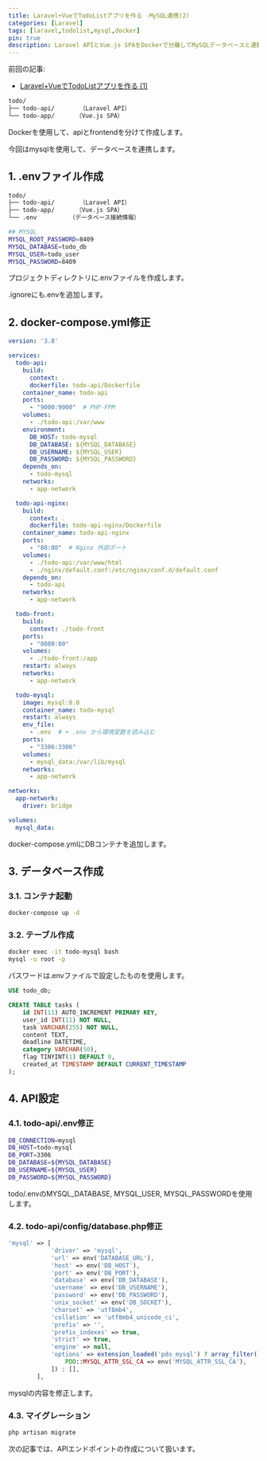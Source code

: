 ```yaml
---
title: Laravel+VueでTodoListアプリを作る -MySQL連携(2)
categories: [Laravel]
tags: [laravel,todolist,mysql,docker]
pin: true
description: Laravel APIとVue.js SPAをDockerで分離してMySQLデータベースと連動するTodoListアプリケーションの開発方法を段階的に説明します。Docker Compose設定、MySQL連携、API設定まで完全なガイドを提供します。
---
```


前回の記事:
- [Laravel+VueでTodoListアプリを作る (1)](https://erika2852.github.io/posts/TodoList/)


```bash
todo/
├── todo-api/       （Laravel API）
└── todo-app/      （Vue.js SPA）
```

Dockerを使用して、apiとfrontendを分けて作成します。

今回はmysqlを使用して、データベースを連携します。

## 1. .envファイル作成

```bash
todo/
├── todo-api/       （Laravel API）
├── todo-app/      （Vue.js SPA）
└── .env　　　　　　（データベース接続情報）
```

```bash
## MYSQL
MYSQL_ROOT_PASSWORD=8409
MYSQL_DATABASE=todo_db
MYSQL_USER=todo_user
MYSQL_PASSWORD=8409
```

プロジェクトディレクトリに.envファイルを作成します。

.ignoreにも.envを追加します。


## 2. docker-compose.yml修正

```yml
version: '3.8'

services:
  todo-api:
    build:
      context: .
      dockerfile: todo-api/Dockerfile
    container_name: todo-api
    ports:
      - "9000:9000"  # PHP-FPM
    volumes:
      - ./todo-api:/var/www
    environment:
      DB_HOST: todo-mysql
      DB_DATABASE: ${MYSQL_DATABASE}
      DB_USERNAME: ${MYSQL_USER}
      DB_PASSWORD: ${MYSQL_PASSWORD}
    depends_on:
      - todo-mysql
    networks:
      - app-network

  todo-api-nginx:
    build:
      context: .
      dockerfile: todo-api-nginx/Dockerfile
    container_name: todo-api-nginx
    ports:
      - "80:80"  # Nginx 外部ポート
    volumes:
      - ./todo-api:/var/www/html
      - ./nginx/default.conf:/etc/nginx/conf.d/default.conf
    depends_on:
      - todo-api
    networks:
      - app-network

  todo-front:
    build:
      context: ./todo-front
    ports:
      - "8080:80"
    volumes:
      - ./todo-front:/app
    restart: always
    networks:
      - app-network

  todo-mysql:
    image: mysql:8.0
    container_name: todo-mysql
    restart: always
    env_file:
      - .env  # ⬅️ .env から環境変数を読み込む
    ports:
      - "3306:3306"
    volumes:
      - mysql_data:/var/lib/mysql
    networks:
      - app-network

networks:
  app-network:
    driver: bridge

volumes:
  mysql_data:

```

docker-compose.ymlにDBコンテナを追加します。

## 3. データベース作成

### 3.1. コンテナ起動

```bash
docker-compose up -d
```

### 3.2. テーブル作成

```bash
docker exec -it todo-mysql bash
mysql -u root -p 
```
パスワードは.envファイルで設定したものを使用します。

```sql
USE todo_db;

CREATE TABLE tasks (
    id INT(11) AUTO_INCREMENT PRIMARY KEY,
    user_id INT(11) NOT NULL,
    task VARCHAR(255) NOT NULL,
    content TEXT,
    deadline DATETIME,
    category VARCHAR(50),
    flag TINYINT(1) DEFAULT 0,
    created_at TIMESTAMP DEFAULT CURRENT_TIMESTAMP
);
```

## 4. API設定

### 4.1. todo-api/.env修正

```bash
DB_CONNECTION=mysql
DB_HOST=todo-mysql
DB_PORT=3306
DB_DATABASE=${MYSQL_DATABASE}
DB_USERNAME=${MYSQL_USER}
DB_PASSWORD=${MYSQL_PASSWORD}
```

todo/.envのMYSQL_DATABASE, MYSQL_USER, MYSQL_PASSWORDを使用します。

### 4.2. todo-api/config/database.php修正

```php
'mysql' => [
            'driver' => 'mysql',
            'url' => env('DATABASE_URL'),
            'host' => env('DB_HOST'),
            'port' => env('DB_PORT'),
            'database' => env('DB_DATABASE'),
            'username' => env('DB_USERNAME'),
            'password' => env('DB_PASSWORD'),
            'unix_socket' => env('DB_SOCKET'),
            'charset' => 'utf8mb4',
            'collation' => 'utf8mb4_unicode_ci',
            'prefix' => '',
            'prefix_indexes' => true,
            'strict' => true,
            'engine' => null,
            'options' => extension_loaded('pdo_mysql') ? array_filter([
                PDO::MYSQL_ATTR_SSL_CA => env('MYSQL_ATTR_SSL_CA'),
            ]) : [],
        ],
```

mysqlの内容を修正します。

### 4.3. マイグレーション

```bash
php artisan migrate
```

次の記事では、APIエンドポイントの作成について扱います。
